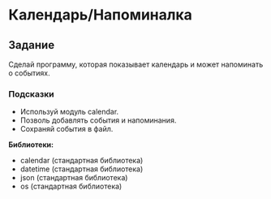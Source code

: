 # Календарь/Напоминалка

## Задание

Сделай программу, которая показывает календарь и может напоминать о событиях.

### Подсказки

- Используй модуль calendar.
- Позволь добавлять события и напоминания.
- Сохраняй события в файл.

**Библиотеки:**

- calendar (стандартная библиотека)
- datetime (стандартная библиотека)
- json (стандартная библиотека)
- os (стандартная библиотека)
